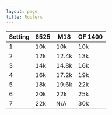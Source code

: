 ```yaml
---
layout: page
title: Routers
---
```

| Setting | 6525 | M18   | OF 1400 |
|---------|------|-------|---------|
| 1       | 10k  | 10k   | 10k     |
| 2       | 12k  | 12.4k | 13k     | 
| 3       | 14k  | 14.8k | 16k     | 
| 4       | 16k  | 17.2k | 19k     | 
| 5       | 18k  | 19.6k | 22k     |
| 6       | 20k  | 22k   | 25k     |
| 7       | 22k  | N/A   | 30k     |